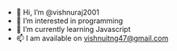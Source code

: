 - 👋 Hi, I’m @vishnuraj2001
- 👀 I’m interested in programming
- 🌱 I’m currently learning Javascript
- 📫 I am available on vishnuitng47@gmail.com

<!---
vishnuraj2001/vishnuraj2001 is a ✨ special ✨ repository because its `README.md` (this file) appears on your GitHub profile.
You can click the Preview link to take a look at your changes.
--->
